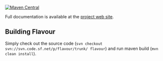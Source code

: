 [![Maven Central](https://maven-badges.herokuapp.com/maven-central/com.frequal.flavour/teavm-flavour-widgets/badge.svg)](https://maven-badges.herokuapp.com/maven-central/com.frequal.flavour/teavm-flavour-widgets)

Full documentation is available at the [project web site](https://flavour.sourceforge.io/).


Building Flavour
----------------

Simply check out the source code (`svn checkout svn://svn.code.sf.net/p/flavour/trunk/ flavour`) and run maven build (`mvn clean install`).
